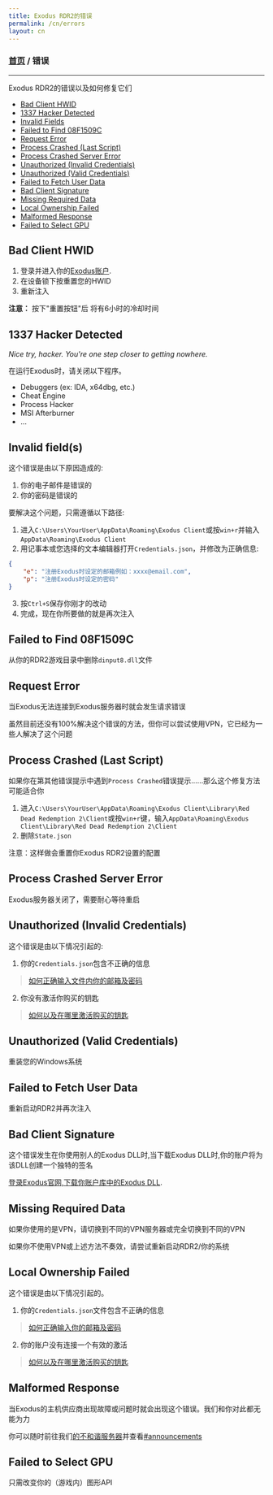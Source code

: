 ```yaml
---
title: Exodus RDR2的错误
permalink: /cn/errors
layout: cn
---
```

### [首页](/cn) / 错误
---
Exodus RDR2的错误以及如何修复它们
- [Bad Client HWID](#bad-client-hwid)
- [1337 Hacker Detected](#1337-hacker-detected)
- [Invalid Fields](#invalid-fields)
- [Failed to Find 08F1509C](#failed-to-find-08f1509c)
- [Request Error](#request-error)
- [Process Crashed (Last Script)](#process-crashed-last-script)
- [Process Crashed Server Error](#process-crashed-server-error)
- [Unauthorized (Invalid Credentials)](#unauthorized-invalid-credentials)
- [Unauthorized (Valid Credentials)](#unauthorized-valid-credentials)
- [Failed to Fetch User Data](#failed-to-fetch-user-data)
- [Bad Client Signature](#bad-client-signature)
- [Missing Required Data](#missing-required-data)
- [Local Ownership Failed](#local-ownership-failed)
- [Malformed Response](#malformed-response)
- [Failed to Select GPU](#failed-to-select-gpu)

## Bad Client HWID
1. 登录并进入你的[Exodus账户](https://exodusmenu.com/account).
2. 在设备锁下按重置您的HWID
3. 重新注入

**注意：** 按下"重置按钮"后 将有6小时的冷却时间

## 1337 Hacker Detected
*Nice try, hacker. You're one step closer to getting nowhere.*

在运行Exodus时，请关闭以下程序。
- Debuggers (ex: IDA, x64dbg, etc.)
- Cheat Engine
- Process Hacker
- MSI Afterburner
- ...

## Invalid field(s)
这个错误是由以下原因造成的:
1. 你的电子邮件是错误的
2. 你的密码是错误的

要解决这个问题，只需遵循以下路径:
1. 进入`C:\Users\YourUser\AppData\Roaming\Exodus Client`或按`win+r`并输入`AppData\Roaming\Exodus Client`
2. 用记事本或您选择的文本编辑器打开`Credentials.json`，并修改为正确信息:
```json
{
    "e": "注册Exodus时设定的邮箱例如：xxxx@email.com",
    "p": "注册Exodus时设定的密码"
}
```
3. 按`Ctrl+S`保存你刚才的改动
4. 完成，现在你所要做的就是再次注入

## Failed to Find 08F1509C
从你的RDR2游戏目录中删除`dinput8.dll`文件

## Request Error
当Exodus无法连接到Exodus服务器时就会发生请求错误

虽然目前还没有100%解决这个错误的方法，但你可以尝试使用VPN，它已经为一些人解决了这个问题

## Process Crashed (Last Script)
如果你在第其他错误提示中遇到`Process Crashed`错误提示......那么这个修复方法可能适合你
1. 进入`C:\Users\YourUser\AppData\Roaming\Exodus Client\Library\Red Dead Redemption 2\Client`或按`win+r`键，输入`AppData\Roaming\Exodus Client\Library\Red Dead Redemption 2\Client`
2. 删除`State.json`

注意：这样做会重置你Exodus RDR2设置的配置

## Process Crashed Server Error
Exodus服务器关闭了，需要耐心等待重启

## Unauthorized (Invalid Credentials)
这个错误是由以下情况引起的:
1. 你的`Credentials.json`包含不正确的信息
> [如何正确输入文件内你的邮箱及密码](#invalid-fields)
2. 你没有激活你购买的钥匙
> [如何以及在哪里激活购买的钥匙](/cn/faq#我如何以及在激活我的钥匙)

## Unauthorized (Valid Credentials)
重装您的Windows系统

## Failed to Fetch User Data
重新启动RDR2并再次注入

## Bad Client Signature
这个错误发生在你使用别人的Exodus DLL时,当下载Exodus DLL时,你的账户将为该DLL创建一个独特的签名

[登录Exodus官网,下载你账户库中的Exodus DLL](https://exodusmenu.com/account/library).

## Missing Required Data
如果你使用的是VPN，请切换到不同的VPN服务器或完全切换到不同的VPN

如果你不使用VPN或上述方法不奏效，请尝试重新启动RDR2/你的系统

## Local Ownership Failed
这个错误是由以下情况引起的。
1. 你的`Credentials.json`文件包含不正确的信息
> [如何正确输入你的邮箱及密码](#invalid-fields)
2. 你的账户没有连接一个有效的激活
> [如何以及在哪里激活购买的钥匙](/cn/faq#我如何以及在激活我的钥匙)

## Malformed Response
当Exodus的主机供应商出现故障或问题时就会出现这个错误。我们和你对此都无能为力

你可以随时前往我们[的不和谐服务器](https://discord.gg/YVWGTt87E8)并查看[#announcements](https://discord.com/channels/1035943230467997836/1037813684774391808)

## Failed to Select GPU
只需改变你的（游戏内）图形API
